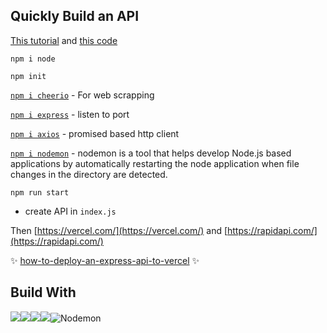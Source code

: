 ## Quickly Build an API

[This tutorial](https://youtu.be/GK4Pl-GmPHk) and [this code](https://github.com/kubowania/climate-change-live-api)

`npm i node`

`npm init`

[`npm i cheerio`](https://www.npmjs.com/package/cheerio) - For web scrapping

[`npm i express`](https://www.npmjs.com/package/express) - listen to port

[`npm i axios`](https://www.npmjs.com/package/axios) - promised based http client

[`npm i nodemon`](https://www.npmjs.com/package/nodemon) - nodemon is a tool that helps develop Node.js based applications by automatically restarting the node application when file changes in the directory are detected.

`npm run start`

- create API in `index.js`

Then [https://vercel.com/](https://vercel.com/) and [https://rapidapi.com/](https://rapidapi.com/)

 ✨ [how-to-deploy-an-express-api-to-vercel](how-to-deploy-an-express-api-to-vercel) ✨

 ## Build With
 ![](https://img.shields.io/badge/Node.js-43853D?style=for-the-badge&logo=node.js&logoColor=white)![](https://img.shields.io/badge/Express.js-404D59?style=for-the-badge)![](https://img.shields.io/badge/Vercel-000000?style=for-the-badge&logo=vercel&logoColor=white)![]()![]()![]()![]()![]()![](https://img.shields.io/badge/JavaScript-F7DF1E?style=for-the-badge&logo=javascript&logoColor=black)![Nodemon](https://img.shields.io/badge/NODEMON-%23323330.svg?style=for-the-badge&logo=nodemon&logoColor=%BBDEAD)